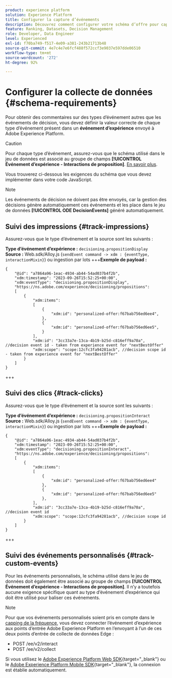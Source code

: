 ```yaml
---
product: experience platform
solution: Experience Platform
title: Configurer la capture d’événements
description: Découvrez comment configurer votre schéma d’offre pour capturer les événements.
feature: Ranking, Datasets, Decision Management
role: Developer, Data Engineer
level: Experienced
exl-id: f70ba749-f517-4e09-a381-243b21713b48
source-git-commit: 4e7c4e7e6fcf488f572ccf3e9037e597dde06510
workflow-type: tm+mt
source-wordcount: '272'
ht-degree: 92%

---
```


# Configurer la collecte de données {#schema-requirements}

Pour obtenir des commentaires sur des types d’événement autres que les événements de décision, vous devez définir la valeur correcte de chaque type d’événement présent dans un **événement d’expérience** envoyé à Adobe Experience Platform.

>[!CAUTION]
>
>Pour chaque type d’événement, assurez-vous que le schéma utilisé dans le jeu de données est associé au groupe de champs **[!UICONTROL Événement d’expérience - Interactions de proposition]**. [En savoir plus](create-dataset.md).

Vous trouverez ci-dessous les exigences du schéma que vous devez implémenter dans votre code JavaScript.

>[!NOTE]
>
>Les événements de décision ne doivent pas être envoyés, car la gestion des décisions génère automatiquement ces événements et les place dans le jeu de données **[!UICONTROL ODE DecisionEvents]**<!--to check--> généré automatiquement.

## Suivi des impressions {#track-impressions}

Assurez-vous que le type d’événement et la source sont les suivants :

**Type d’événement d’expérience :** `decisioning.propositionDisplay`
**Source :** Web.sdk/Alloy.js (`sendEvent command -> xdm : {eventType, interactionMixin}`) ou ingestion par lots
+++**Exemple de payload :**

```
{
    "@id": "a7864a96-1eac-4934-ab44-54ad037b4f2b",
    "xdm:timestamp": "2023-09-26T15:52:25+00:00",
    "xdm:eventType": "decisioning.propositionDisplay",
    "https://ns.adobe.com/experience/decisioning/propositions":
    [
        {
            "xdm:items":
            [
                {
                    "xdm:id": "personalized-offer:f67bab756ed6ee4",
                },
                {
                    "xdm:id": "personalized-offer:f67bab756ed6ee5",
                }
            ],
            "xdm:id": "3cc33a7e-13ca-4b19-b25d-c816eff9a70a", //decision event id - taken from experience event for "nextBestOffer"
            "xdm:scope": "scope:12cfc3fa94281acb", //decision scope id - taken from experience event for "nextBestOffer"
        }
    ]
}
```

+++

## Suivi des clics {#track-clicks}

Assurez-vous que le type d’événement et la source sont les suivants :

**Type d’événement d’expérience :** `decisioning.propositionInteract`
**Source :** Web.sdk/Alloy.js (`sendEvent command -> xdm : {eventType, interactionMixin}`) ou ingestion par lots
+++**Exemple de payload :**

```
{
    "@id": "a7864a96-1eac-4934-ab44-54ad037b4f2b",
    "xdm:timestamp": "2023-09-26T15:52:25+00:00",
    "xdm:eventType": "decisioning.propositionInteract",
    "https://ns.adobe.com/experience/decisioning/propositions":
    [
        {
            "xdm:items":
            [
                {
                    "xdm:id": "personalized-offer:f67bab756ed6ee4"
                },
                {
                    "xdm:id": "personalized-offer:f67bab756ed6ee5"
                },
            ],
            "xdm:id": "3cc33a7e-13ca-4b19-b25d-c816eff9a70a", //decision event id
            "xdm:scope": "scope:12cfc3fa94281acb", //decision scope id
        }
    ]
}
```

+++

## Suivi des événements personnalisés {#track-custom-events}

Pour les événements personnalisés, le schéma utilisé dans le jeu de données doit également être associé au groupe de champs **[!UICONTROL Événement d’expérience - Interactions de proposition]**. Il n’y a toutefois aucune exigence spécifique quant au type d’événement d’expérience qui doit être utilisé pour baliser ces événements.

>[!NOTE]
>
>Pour que vos événements personnalisés soient pris en compte dans le [capping de la fréquence](../offer-library/add-constraints.md#capping), vous devez connecter l’événement d’expérience aux points d’entrée Adobe Experience Platform en l’envoyant à l’un de ces deux points d’entrée de collecte de données Edge :
>
>* POST /ee/v2/interact
>* POST /ee/v2/collect
>
>Si vous utilisez le [Adobe Experience Platform Web SDK](https://experienceleague.adobe.com/docs/experience-platform/edge/home.html?lang=fr){target="_blank"} ou le [Adobe Experience Platform Mobile SDK](https://experienceleague.adobe.com/docs/platform-learn/data-collection/mobile-sdk/overview.html?lang=fr){target="_blank"}, la connexion est établie automatiquement.
